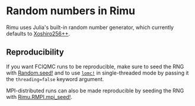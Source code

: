 # Random numbers in Rimu

Rimu uses Julia's built-in random number generator, which currently defaults to
[Xoshiro256++](https://docs.julialang.org/en/v1/stdlib/Random/#Random.Xoshiro).

## Reproducibility

If you want FCIQMC runs to be reproducible, make sure to seed the RNG with
[Random.seed!](https://docs.julialang.org/en/v1/stdlib/Random/#Random.seed!) and to use [`lomc!`](@ref) in single-threaded mode by passing it the `threading=false` keyword argument.

MPI-distributed runs can also be made reproducible by seeding the RNG with
[Rimu.RMPI.mpi_seed!](@ref).
